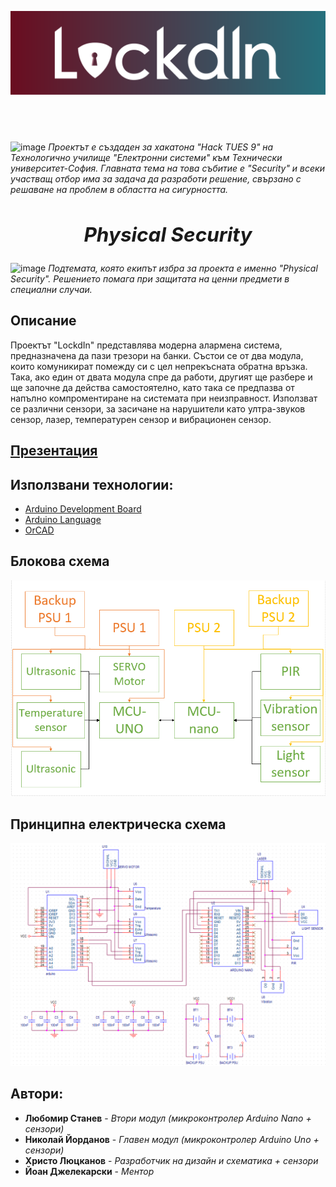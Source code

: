 ![image](https://github.com/i-kratko/HackTUES9/blob/main/Pictures/logo.png)
## ⠀
![image](https://user-images.githubusercontent.com/101354355/224065087-65db1566-a42a-48a1-afa1-ad5d291aa07f.png)
*Проектът е създаден за хакатона "Hack TUES 9" на Технологично училище "Електронни системи" към Технически университет-София. Главната тема на това събитие е "Security" и всеки участващ отбор има за задача да разработи решение, свързано с решаване на проблем в областта на сигурността.*

## ***<h2 align="center">Physical Security***</h1>

![image](https://user-images.githubusercontent.com/101354355/224068431-4e8081ef-f480-4075-bcc3-d183a3fe5d60.png)
*Подтемата, която екипът избра за проекта е именно "Physical Security". Решението помага при защитата на ценни предмети в специални случаи.*

## **Описание**
Проектът "LockdIn" представлява модерна алармена система, предназначена да пази трезори на банки.
Състои се от два модула, които комуникират помежду си с цел непрекъсната обратна връзка. Така, ако един от двата модула спре да работи, 
другият ще разбере и ще започне да действа самостоятелно, като така се предпазва от напълно компроментиране на системата при
неизправност. Използват се различни сензори, за засичане на нарушители като ултра-звуков сензор, лазер, температурен сензор и вибрационен сензор.

## [**Презентация**](https://docs.google.com/presentation/d/1wk0YcOQxHuYobVuawa5fxywiyXQfHUcq/edit#slide=id.p1)

## **Използвани технологии:**
- [Arduino Development Board](https://store.arduino.cc/collections/boards/products)
- [Arduino Language](https://forum.arduino.cc/t/what-is-the-language-you-type-in-the-arduino-ide/45601)
- [OrCAD](https://www.orcad.com/)

## **Блокова схема**
![image](https://raw.githubusercontent.com/i-kratko/HackTUES9/main/Pictures/BlockScheme.png)

## **Принципна електрическа схема**
![image](https://github.com/i-kratko/HackTUES9/blob/main/Pictures/ElectricalScheme.png)

## **Автори:**
- **Любомир Станев** - *Втори модул (микроконтролер Arduino Nano + сензори)*
- **Николай Йорданов** - *Главен модул (микроконтролер Arduino Uno + сензори)*
- **Христо Люцканов** - *Разработчик на дизайн и схематика + сензори*
- **Йоан Джелекарски** - *Ментор*
